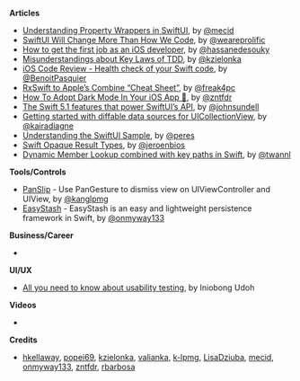 **Articles**

* [Understanding Property Wrappers in SwiftUI](https://mecid.github.io/2019/06/12/understanding-property-wrappers-in-swiftui/), by [@mecid](https://twitter.com/mecid)
* [SwiftUI Will Change More Than How We Code](https://www.prolificinteractive.com/2019/06/07/swiftui-will-change-more-than-how-we-code/), by [@weareprolific](https://twitter.com/weareprolific)
* [How to get the first job as an iOS developer](https://medium.com/flawless-app-stories/14-resources-to-help-you-get-your-ios-engineering-job-1cca22cedafe), by [@hassanedesouky](https://twitter.com/hassanedesouky)
* [Misunderstandings about Key Laws of TDD](https://www.thedroidsonroids.com/blog/key-laws-of-tdd), by [@kzielonka](https://twitter.com/kzielonka)
* [iOS Code Review - Health check of your Swift code](https://benoitpasquier.com/code-review-health-check-of-swift-code/), by [@BenoitPasquier](https://twitter.com/benoitpasquier_)
* [RxSwift to Apple’s Combine “Cheat Sheet”](https://medium.com/gett-engineering/rxswift-to-apples-combine-cheat-sheet-e9ce32b14c5b), by [@freak4pc](https://twitter.com/freak4pc)
* [How To Adopt Dark Mode In Your iOS App 🌙](https://www.fivestars.blog/code/ios-dark-mode-how-to.html), by [@zntfdr](http://twitter.com/zntfdr)
* [The Swift 5.1 features that power SwiftUI’s API](https://www.swiftbysundell.com/posts/the-swift-51-features-that-power-swiftuis-api), by [@johnsundell](https://twitter.com/johnsundell)
* [Getting started with diffable data sources for UICollectionView](https://www.kairadiagne.com/2019/06/10/getting-started-with-diffable-data-sources-for-uicollectionview.html), by [@kairadiagne](https://twitter.com/kairadiagne)
* [Understanding the SwiftUI Sample​](https://ruiper.es/2019/06/09/understanding-the-swiftui-sample/), by [@peres](https://twitter.com/peres)
* [Swift Opaque Result Types](https://jeroenscode.com/swift-opaque-result-types/), by [@jeroenbios](https://twitter.com/jeroenbios)
* [Dynamic Member Lookup combined with key paths in Swift](https://www.avanderlee.com/swift/dynamic-member-lookup/), by [@twannl](https://twitter.com/twannl)

**Tools/Controls**

* [PanSlip](https://github.com/k-lpmg/PanSlip) - Use PanGesture to dismiss view on UIViewController and UIView, by [@kanglpmg](https://twitter.com/kanglpmg)
* [EasyStash](https://github.com/onmyway133/EasyStash) - EasyStash is an easy and lightweight persistence framework in Swift, by [@onmyway133](https://twitter.com/onmyway133)

**Business/Career**

* 

**UI/UX**

* [All you need to know about usability testing](https://uxplanet.org/all-you-need-to-know-about-usability-testing-b754158e195f), by Iniobong Udoh

**Videos**

* 

**Credits**

* [hkellaway](https://github.com/hkellaway), [popei69](https://github.com/popei69), [kzielonka](https://github.com/kzielonka), [valianka](https://github.com/valianka), [k-lpmg](https://github.com/k-lpmg), [LisaDziuba](https://github.com/lisadziuba), [mecid](https://github.com/mecid), [onmyway133](https://github.com/onmyway133), [zntfdr](https://github.com/zntfdr), [rbarbosa](https://github.com/rbarbosa)
